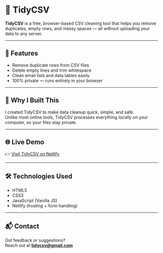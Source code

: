 # 🧹 TidyCSV

**TidyCSV** is a free, browser-based CSV cleaning tool that helps you remove duplicates, empty rows, and messy spaces — all without uploading your data to any server.

---

## 🚀 Features
- Remove duplicate rows from CSV files
- Delete empty lines and trim whitespace
- Clean email lists and data tables easily
- 100% private — runs entirely in your browser

---

## 🧠 Why I Built This
I created TidyCSV to make data cleanup quick, simple, and safe.  
Unlike most online tools, TidyCSV processes everything *locally* on your computer, so your files stay private.

---

## 🌐 Live Demo
👉 [Visit TidyCSV on Netlify](https://your-site-name.netlify.app)

---

## 🛠️ Technologies Used
- HTML5  
- CSS3  
- JavaScript (Vanilla JS)  
- Netlify (hosting + form handling)

---

## 📬 Contact
Got feedback or suggestions?  
Reach out at **tidycsv@gmail.com**
